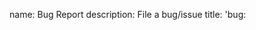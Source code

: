name: Bug Report
description: File a bug/issue
title: 'bug: <title>'
body:

- type: markdown
  attributes:
  value: |
  Thanks for taking the time to fill out this bug report! The more info you provide, the more we can help you.

- type: checkboxes
  attributes:
  label: Is there an existing issue for this?
  description: Please search to see if an issue already exists for the bug you encountered.
  options: - label: I have searched the existing issues
  required: true

- type: input
  attributes:
  label: Package Version
  description: What version of luxkit are you using?
  placeholder: 1.0.0
  validations:
  required: true

- type: textarea
  attributes:
  label: Current Behavior
  description: A concise description of what you're experiencing.
  validations:
  required: false

- type: textarea
  attributes:
  label: Expected Behavior
  description: A concise description of what you expected to happen.
  validations:
  required: false

- type: textarea
  attributes:
  label: Steps To Reproduce
  description: Steps or code snippets to reproduce the behavior.
  validations:
  required: false

- type: input
  attributes:
  label: Link to Minimal Reproducible Example (StackBlitz, CodeSandbox, GitHub repo etc.)
  description: |
  Please provide a link to a minimal repository that can reproduce the problem you ran into.
  This makes investigating issues and helping you out significantly easier! For most issues, you will likely get asked to provide one so why not add one now :)
  placeholder: https://codesandbox.io/
  validations:
  required: false

- type: textarea
  attributes:
  label: Anything else?
  description: |
  Browser info? Screenshots? Anything that will give us more context about the issue you are encountering!

      Tip: You can attach images or log files by clicking this area to highlight it and then dragging files in.

validations:
required: false
